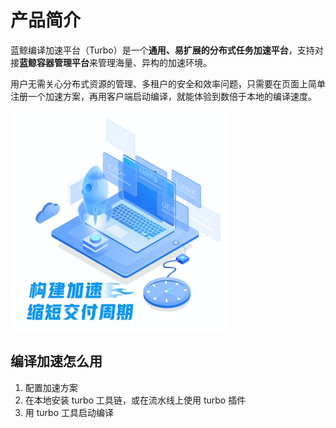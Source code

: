 # 产品简介

蓝鲸编译加速平台（Turbo）是一个**通用、易扩展的分布式任务加速平台**，支持对接**蓝鲸容器管理平台**来管理海量、异构的加速环境。

用户无需关心分布式资源的管理、多租户的安全和效率问题，只需要在页面上简单注册一个加速方案，再用客户端启动编译，就能体验到数倍于本地的编译速度。

![img](../assets/product.png)

## 编译加速怎么用

1. 配置加速方案
2. 在本地安装 turbo 工具链，或在流水线上使用 turbo 插件
3. 用 turbo 工具启动编译